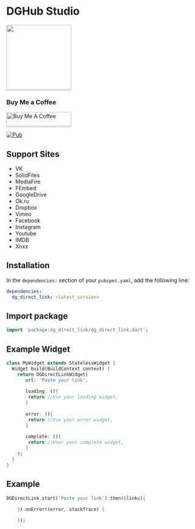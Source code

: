 DGHub Studio
============

<a href="https://t.me/dghub_founder" target="_blank"><img src="https://avatars.githubusercontent.com/u/112307287?v=4 | width=100" style="height: 170px !important;width: 170px !important;box-shadow: 0px 3px 2px 0px rgba(190, 190, 190, 0.5) !important;-webkit-box-shadow: 0px 3px 2px 0px rgba(190, 190, 190, 0.5) !important;" ></a>

### Buy Me a Coffee
<a href="https://www.paypal.me/dghubfounder" target="_blank"><img src="https://www.buymeacoffee.com/assets/img/custom_images/orange_img.png" alt="Buy Me A Coffee" style="height: 37px !important;width: 170px !important;box-shadow: 0px 3px 2px 0px rgba(190, 190, 190, 0.5) !important;-webkit-box-shadow: 0px 3px 2px 0px rgba(190, 190, 190, 0.5) !important;" ></a>



[![Pub](https://img.shields.io/pub/v/font_awesome_flutter.svg)](https://pub.dartlang.org/packages/dg_direct_link)


## Support Sites

- VK
- SolidFiles
- MediaFire
- FEmbed
- GoogleDrive
- Ok.ru
- Dropbox
- Vimeo
- Facebook
- Instagram
- Youtube
- IMDB
- Xnxx



## Installation

In the `dependencies:` section of your `pubspec.yaml`, add the following line:

```yaml
dependencies:
  dg_direct_link: <latest_version>
```

## Import package

```dart
import 'package:dg_direct_link/dg_direct_link.dart';
```

## Example Widget

```dart
class MyWidget extends StatelessWidget {
  Widget build(BuildContext context) {
    return DGDirectLinkWidget(
       url: 'Paste your link',
       
       loading: (){
        return //Use your loading widget,
       } 
       
       error: (){
        return //Use your error widget,
       } 
       
       complete: (){
        return //User your complete widget,
       } 
    );
  }
}
```
## Example

```dart
DGDirectLink.start('Paste your link').then((links){
  
    }).onError((error, stackTrace) {

    });
```



